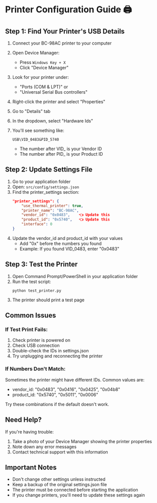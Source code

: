 # Printer Configuration Guide 🖨️

## Step 1: Find Your Printer's USB Details

1. Connect your BC-98AC printer to your computer
2. Open Device Manager:
   - Press `Windows Key + X`
   - Click "Device Manager"

3. Look for your printer under:
   - "Ports (COM & LPT)" or
   - "Universal Serial Bus controllers"

4. Right-click the printer and select "Properties"
5. Go to "Details" tab
6. In the dropdown, select "Hardware Ids"
7. You'll see something like:
   ```
   USB\VID_0483&PID_5740
   ```
   - The number after VID_ is your Vendor ID
   - The number after PID_ is your Product ID

## Step 2: Update Settings File

1. Go to your application folder
2. Open: `src/config/settings.json`
3. Find the printer_settings section:
   ```json
   "printer_settings": {
       "use_thermal_printer": true,
       "printer_name": "BC-98AC",
       "vendor_id": "0x0483",    👈 Update this
       "product_id": "0x5740",   👈 Update this
       "interface": 0
   }
   ```
4. Update the vendor_id and product_id with your values
   - Add "0x" before the numbers you found
   - Example: If you found VID_0483, enter "0x0483"

## Step 3: Test the Printer

1. Open Command Prompt/PowerShell in your application folder
2. Run the test script:
   ```
   python test_printer.py
   ```
3. The printer should print a test page

## Common Issues

### If Test Print Fails:
1. Check printer is powered on
2. Check USB connection
3. Double-check the IDs in settings.json
4. Try unplugging and reconnecting the printer

### If Numbers Don't Match:
Sometimes the printer might have different IDs. Common values are:
- vendor_id: "0x0483", "0x0416", "0x0425", "0x04b8"
- product_id: "0x5740", "0x5011", "0x0006"

Try these combinations if the default doesn't work.

## Need Help?

If you're having trouble:
1. Take a photo of your Device Manager showing the printer properties
2. Note down any error messages
3. Contact technical support with this information

## Important Notes

- Don't change other settings unless instructed
- Keep a backup of the original settings.json file
- The printer must be connected before starting the application
- If you change printers, you'll need to update these settings again 